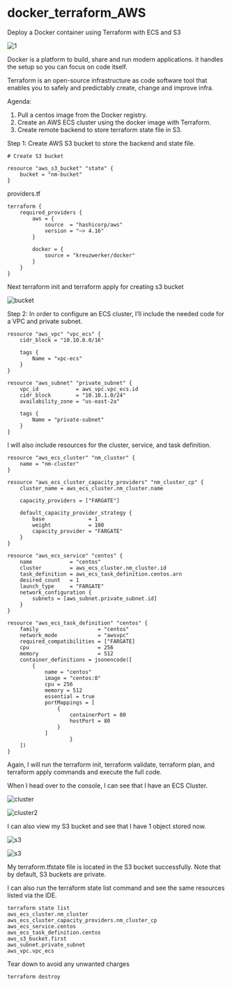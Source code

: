 # docker_terraform_AWS

Deploy a Docker container using Terraform with ECS and S3

![1](1.png)

Docker is a platform to build, share and run modern applications. it handles the setup so you can focus on code itself.

Terraform is an open-source infrastructure as code software tool that enables you to safely and predictably create, change and improve infra.

Agenda:

1. Pull a centos image from the Docker registry.
2. Create an AWS ECS cluster using the docker image with Terraform.
3. Create remote backend to store terraform state file in S3.

Step 1: Create AWS S3 bucket to store the backend and state file.

```
# Create S3 bucket

resource "aws_s3_bucket" "state" {
    bucket = "nm-bucket"
}
```

providers.tf

```
terraform {
    required_providers {
        aws = {
            source  = "hashicorp/aws"
            version = "~> 4.16"
        }

        docker = {
            source = "kreuzwerker/docker"
        }
    }
}
```

Next terraform init and terraform apply for creating s3 bucket

![bucket](2.png)

Step 2: In order to configure an ECS cluster, I’ll include the needed code for a VPC and private subnet.

```
resource "aws_vpc" "vpc_ecs" {
    cidr_block = "10.10.0.0/16"

    tags {
        Name = "vpc-ecs"
    }
}

resource "aws_subnet" "private_subnet" {
    vpc_id            = aws_vpc.vpc_ecs.id
    cidr_block        = "10.10.1.0/24"
    availability_zone = "us-east-2a"

    tags {
        Name = "private-subnet"
    }
}
```

I will also include resources for the cluster, service, and task definition.

```
resource "aws_ecs_cluster" "nm_cluster" {
    name = "nm-cluster"
}

resource "aws_ecs_cluster_capacity_providers" "nm_cluster_cp" {
    cluster_name = aws_ecs_cluster.nm_cluster.name 

    capacity_providers = ["FARGATE"]

    default_capacity_provider_strategy {
        base              = 1
        weight            = 100
        capacity_provider = "FARGATE"
    }
}

resource "aws_ecs_service" "centos" {
    name            = "centos"
    cluster         = aws_ecs_cluster.nm_cluster.id
    task_definition = aws_ecs_task_definition.centos.arn
    desired_count   = 1
    launch_type     = "FARGATE"
    network_configuration {
        subnets = [aws_subnet.private_subnet.id]
    }
}

resource "aws_ecs_task_definition" "centos" {
    family                   = "centos"
    network_mode             = "awsvpc"
    required_compatibilities = ["FARGATE]
    cpu                      = 256
    memory                   = 512
    container_definitions = jsonencode([
        {
            name = "centos"
            image = "centos:8"
            cpu = 256
            memory = 512
            essential = true
            portMappings = [
                {
                    containerPort = 80
                    hostPort = 80
                }
            ]
                    }
    ])
}
```

Again, I will run the terraform init, terraform validate, terraform plan, and terraform apply commands and execute the full code.

When I head over to the console, I can see that I have an ECS Cluster.

![cluster](3.png)

![cluster2](4.png)

I can also view my S3 bucket and see that I have 1 object stored now.

![s3](5.png)

![s3](6.png)

My terraform.tfstate file is located in the S3 bucket successfully. Note that by default, S3 buckets are private.

I can also run the terraform state list command and see the same resources listed via the IDE.

```
terraform state list
aws_ecs_cluster.nm_cluster
aws_ecs_cluster_capacity_providers.nm_cluster_cp
aws_ecs_service.centos
aws_ecs_task_definition.centos
aws_s3_bucket.first
aws_subnet.private_subnet
aws_vpc.vpc_ecs
```

Tear down to avoid any unwanted charges

```
terraform destroy
```

